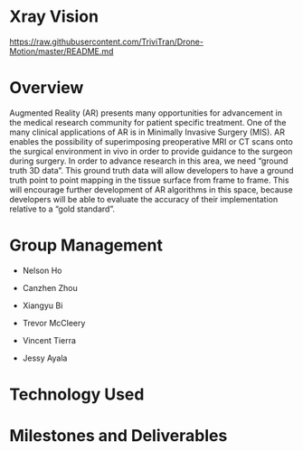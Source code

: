 # Xray Vision

https://raw.githubusercontent.com/TriviTran/Drone-Motion/master/README.md

# Overview
Augmented Reality (AR) presents many opportunities for advancement in the medical research community for patient specific treatment. One of the many clinical applications of AR is in Minimally Invasive Surgery (MIS). AR enables the possibility of superimposing preoperative MRI or CT scans onto the surgical environment in vivo in order to provide guidance to the surgeon during surgery. In order to advance research in this area, we need “ground truth 3D data”. This ground truth data will allow developers to have a ground truth point to point mapping in the tissue surface from frame to frame. This will encourage further development of AR algorithms in this space, because developers will be able to evaluate the accuracy of their implementation relative to a “gold standard”.


# Group Management

  - Nelson Ho 
  - Canzhen Zhou 
  - Xiangyu Bi
  
  - Trevor McCleery 
  - Vincent Tierra 
  - Jessy Ayala
  
  
# Technology Used




# Milestones and Deliverables

